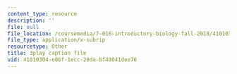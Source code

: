 ```yaml
---
content_type: resource
description: ''
file: null
file_location: /coursemedia/7-016-introductory-biology-fall-2018/41010304e86f1ecc28dabf48041dee70_QTdJiG7mV40.srt
file_type: application/x-subrip
resourcetype: Other
title: 3play caption file
uid: 41010304-e86f-1ecc-28da-bf48041dee70
---
```

